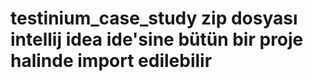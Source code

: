 # testinium_case_study zip dosyası intellij idea ide'sine bütün bir proje halinde import edilebilir
